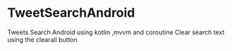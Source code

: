 # TweetSearchAndroid
Tweets Search Android using kotlin ,mvvm and coroutine
Clear search text using the clearall button
